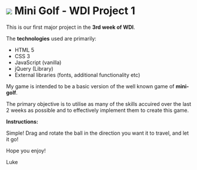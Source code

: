 # ![](https://cloud.githubusercontent.com/assets/13486932/11186586/27c8dd6c-8c7a-11e5-8f3d-da5537cd0c68.png) Mini Golf - WDI Project 1

This is our first major project in the **3rd week of WDI**.
<br>

The **technologies** used are primarily:<br>

* HTML 5
* CSS 3
* JavaScript (vanilla)
* jQuery (Library)
* External libraries (fonts, additional functionality etc)

My game is intended to be a basic version of the well known game of **mini-golf**.

The primary objective is to utilise as many of the skills accuired over the last 2 weeks as possible and to effectively implement them to create this game.

**Instructions:**

Simple! Drag and rotate the ball in the direction you want it to travel, and let it go!

Hope you enjoy!

Luke<br>
